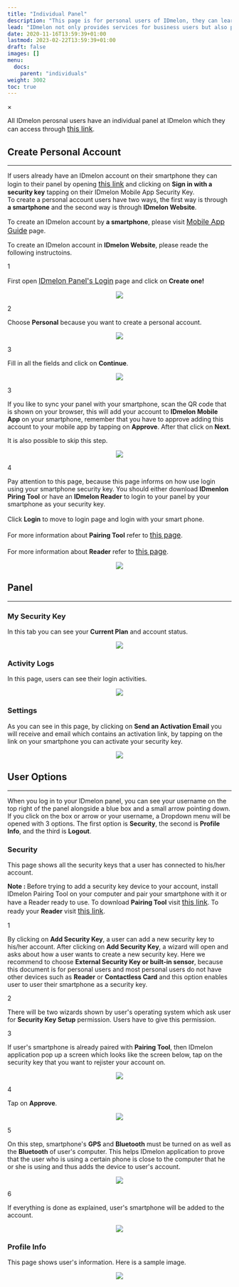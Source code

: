 ```yaml
---
title: "Individual Panel"
description: "This page is for personal users of IDmelon, they can learn how to use IDmelon for personal purposes."
lead: "IDmelon not only provides services for business users but also provides services for Personal Users. This page includes information for people who want to use IDmelon for their perosnal purposes."
date: 2020-11-16T13:59:39+01:00
lastmod: 2023-02-22T13:59:39+01:00
draft: false
images: []
menu:
  docs:
    parent: "individuals"
weight: 3002
toc: true
---
```


<div id="_modal" class="modal">
  <span class="close">&times;</span>
  <img class="modal-content" id="img01">
</div>

<p>All IDmelon perosnal users have an individual panel at IDmelon which they can access through <a href="https://login.idmelon.com/?sp=panel.idmelon.com&idp_init=False&req=18353303-1f5d-4f38-9197-2eb0bd54edb6" style="font-size:16px;" target="_blank">this link</a>.</p>

## Create Personal Account

<hr class="hr-line">

<p>
If users already have an IDmelon account on their smartphone they can login to their panel by opening <a href="https://login.idmelon.com/?sp=panel.idmelon.com&idp_init=False&req=18353303-1f5d-4f38-9197-2eb0bd54edb6" style="font-size:16px;" target="_blank">this link</a> and clicking on <span style="font-weight:bold;">Sign in with a security key</span> tapping on their IDmelon Mobile App Security Key.<br>
To create a personal account users have two ways, the first way is through <span style="font-weight:bold;">a smartphone</span> and the second way is through <span style="font-weight:bold;">IDmelon Website</span>.<br>
</p>
<div class="step-row-container">
  <div class="step-column bullet-container">
    <div class="bullet"></div>
  </div>
  <div class="card-column">
    <div class="step-text" >
      <div class="card-body">
        <p>To create an IDmelon account by <span style="font-weight:bold;">a smartphone</span>, please visit <a href="/docs/mobileapp/use_app/#psersonal-users" style="font-size:16px;font-wieght:bold;" target="_blank">Mobile App Guide</a> page.</p>
      </div>
    </div>
  </div>
</div>
<div class="step-row-container">
  <div class="step-column bullet-container">
    <div class="bullet"></div>
  </div>
  <div class="card-column">
    <div class="step-text" >
      <div class="card-body">
        <p>To create an IDmelon account in <span style="font-weight:bold;">IDmelon Website</span>, please reade the following instructoins.</p>
      </div>
    </div>
  </div>
</div>
<div class="step-row-container">
  <div class="step-column step-count-size">
    <p class="step-counter">1</p>
  </div>
  <div class="card-column">
    <div class="step-text" >
      <div class="card-body">
        <p>First open <a href="https://login.idmelon.com/?sp=panel.idmelon.com&idp_init=False&req=18353303-1f5d-4f38-9197-2eb0bd54edb6" style="font-size:16px;" target="_blank">IDmelon Panel's Login</a> page and click on <span style="font-weight:bold;">Create one!</span></p>
      </div>
    </div>
  </div>
</div>
<p align="center">
    <img src="/images/vendor/Panel/workspace/1.png" class="doc-img-frame">
</p>
<div class="step-row-container">
  <div class="step-column step-count-size">
    <p class="step-counter">2</p>
  </div>
  <div class="card-column">
    <div class="step-text" >
      <div class="card-body">
        <p> Choose <span style="font-weight:bold">Personal</span> because you want to create a personal account.</p>
      </div>
    </div>
  </div>
</div>
<p align="center">
    <img src="/images/vendor/Panel/workspace/2.png" class="doc-img-frame">
</p>
<div class="step-row-container">
  <div class="step-column step-count-size">
    <p class="step-counter">3</p>
  </div>
  <div class="card-column">
    <div class="step-text" >
      <div class="card-body">
        <p>Fill in all the fields and click on <span style="font-weight:bold">Continue</span>.</p>
      </div>
    </div>
  </div>
</div>
<p align="center">
    <img src="/images/vendor/Individuals/individual-01.png" class="doc-img-frame">
</p>
<div class="step-row-container">
  <div class="step-column step-count-size">
    <p class="step-counter">3</p>
  </div>
  <div class="card-column">
    <div class="step-text" >
      <div class="card-body">
        <p>If you like to sync your panel with your smartphone, scan the QR code that is shown on your browser, this will add your account to <span style="font-weight:bold">IDmelon Mobile App</span> on your smartphone, remember that you have to approve adding this account to your mobile app by tapping on <span style="font-weight:bold">Approve</span>. After that click on <span style="font-weight:bold">Next</span>.</p>
        <p>It is also possible to skip this step.</p>
      </div>
    </div>
  </div>
</div>
<p align="center">
    <img src="/images/vendor/Individuals/individual_02.png" class="doc-img-frame">
</p>
<div class="step-row-container">
  <div class="step-column step-count-size">
    <p class="step-counter">4</p>
  </div>
  <div class="card-column">
    <div class="step-text" >
      <div class="card-body">
        <p>Pay attention to this page, because this page informs on how use login using your smartphone security key. You should either download <span style="font-weight:bold">IDmenlon Piring Tool</span> or have an <span style="font-weight:bold">IDmelon Reader</span> to login to your panel by your smartphone as your security key.<br><br>
        Click <span style="font-weight:bold">Login</span> to move to login page and login with your smart phone.<br><br>
        For more information about <span style="font-weight:bold">Pairing Tool</span> refer to <a href="/docs/pairingtool/ourparigintool/" target="_blank" style="font-size:16px;">this page</a>.<br><br>
        For more information about <span style="font-weight:bold">Reader</span> refer to <a href="/docs/readeguide/reader/" target="_blank" style="font-size:16px;">this page</a>.<br>
        </p>
      </div>
    </div>
  </div>
</div>
<p align="center">
    <img src="/images/vendor/Panel/workspace/9-2-4.png" class="doc-img-frame">
</p>

## Panel

<hr class="hr-line">

### My Security Key

In this tab you can see your **Current Plan** and account status.

<p align="center">
    <img src="/images/vendor/Individuals/individual_1.png" class="doc-img-frame">
</p>

### Activity Logs

In this page, users can see their login activities.

<p align="center">
    <img src="/images/vendor/Individuals/individual_2.png" class="doc-img-frame">
</p>

### Settings

As you can see in this page, by clicking on **Send an Activation Email** you will receive and email which contains an activation link, by tapping on the link on your smartphone you can activate your security key.

<p align="center">
    <img src="/images/vendor/Individuals/individual_3.png" class="doc-img-frame">
</p>

## User Options

<hr class="hr-line">

When you log in to your IDmelon panel, you can see your username on the top right of the panel alongside a blue box and a small arrow pointing down. If you click on the box or arrow or your username, a Dropdown menu will be opened with 3 options. The first option is **Security**, the second is **Profile Info**, and the third is **Logout**.

### Security

<p>This page shows all the security keys that a user has connected to his/her account.<br></p>
<p class="note-body"><span style="font-weight:bold;">Note : </span>Before trying to add a security key device to your account, install IDmelon Pairing Tool on your computer and pair your smartphone with it or have a Reader ready to use. To download <span style="font-weight:bold;">Pairing Tool</span> visit <a href="https://www.idmelon.com/downloads/" target="_blank" style="font-size:16px;">this link</a>. To ready your <span style="font-weight:bold;">Reader</span> visit <a href="https://www.idmelon.com/idmelon-reader/" target="_blank" style="font-size:16px;">this link</a>.</p>
<div class="step-row-container">
  <div class="step-column step-count-size">
    <p class="step-counter">1</p>
  </div>
  <div class="card-column">
    <div class="step-text" >
      <div class="card-body">
        <p>By clicking on <span style="font-weight:bold">Add Security Key</span>, a user can add a new security key to his/her account. After clicking on <span style="font-weight:bold">Add Security Key</span>, a wizard will open and asks about how a user wants to create a new security key. Here we recommend to choose <span style="font-weight:bold">External Security Key or built-in sensor</span>, because this document is for personal users and most personal users do not have other devices such as <span style="font-weight:bold">Reader</span> or <span style="font-weight:bold">Contactless Card</span> and this option enables user to user their smartphone as a security key.</p>
      </div>
    </div>
  </div>
</div>
<div class="step-row-container">
  <div class="step-column step-count-size">
    <p class="step-counter">2</p>
  </div>
  <div class="card-column">
    <div class="step-text" >
      <div class="card-body">
        <p>There will be two wizards shown by user's operating system which ask user for <span style="font-weight:bold;">Security Key Setup</span> permission. Users have to give this permission.</p>
      </div>
    </div>
  </div>
</div>
<div class="step-row-container">
  <div class="step-column step-count-size">
    <p class="step-counter">3</p>
  </div>
  <div class="card-column">
    <div class="step-text" >
      <div class="card-body">
        <p>If user's smartphone is already paired with <span style="font-weight:bold;">Pairing Tool</span>, then IDmelon application pop up a screen which looks like the screen below, tap on the security key that you want to rejister your account on.</p>
      </div>
    </div>
  </div>
</div>
<p align="center">
    <img src="/images/vendor/Individuals/indiv_m_1.jpg" class="doc-img-frame">
</p>

<div class="step-row-container">
  <div class="step-column step-count-size">
    <p class="step-counter">4</p>
  </div>
  <div class="card-column">
    <div class="step-text" >
      <div class="card-body">
        <p>Tap on <span style="font-weight:bold;">Approve</span>.</p>
      </div>
    </div>
  </div>
</div>
<p align="center">
    <img src="/images/vendor/Individuals/indiv_m_2.jpg" class="doc-img-frame">
</p>
<div class="step-row-container">
  <div class="step-column step-count-size">
    <p class="step-counter">5</p>
  </div>
  <div class="card-column">
    <div class="step-text" >
      <div class="card-body">
        <p>On this step, smartphone's <span style="font-weight:bold;">GPS</span> and <span style="font-weight:bold;">Bluetooth</span> must be turned on as well as the <span style="font-weight:bold;">Bluetooth</span> of user's computer. This helps IDmelon application to prove that the user who is using a certain phone is close to the computer that he or she is using and thus adds the device to user's account.</p>
      </div>
    </div>
  </div>
</div>
<p align="center">
    <img src="/images/vendor/Individuals/indiv_m_3.jpg" class="doc-img-frame">
</p>

<div class="step-row-container">
  <div class="step-column step-count-size">
    <p class="step-counter">6</p>
  </div>
  <div class="card-column">
    <div class="step-text" >
      <div class="card-body">
        <p>If everything is done as explained, user's smartphone will be added to the account.</p>
      </div>
    </div>
  </div>
</div>
<p align="center">
    <img src="/images/vendor/Individuals/individual_45.png" class="doc-img-frame">
</p>

### Profile Info

This page shows user's information.
Here is a sample image.

<p align="center">
    <img src="/images/vendor/Individuals/individual_5.png" class="doc-img-frame">
</p>
